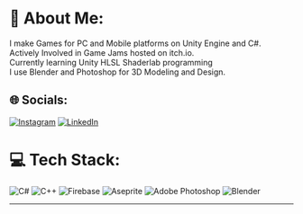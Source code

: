 # 💫 About Me:
I make Games for PC and Mobile platforms on Unity Engine and C#. <br>Actively Involved in Game Jams hosted on itch.io.<br>Currently learning Unity HLSL Shaderlab programming<br>I use Blender and Photoshop for 3D Modeling and Design.


## 🌐 Socials:
[![Instagram](https://img.shields.io/badge/Instagram-%23E4405F.svg?logo=Instagram&logoColor=white)](https://instagram.com/sameer.ds4) [![LinkedIn](https://img.shields.io/badge/LinkedIn-%230077B5.svg?logo=linkedin&logoColor=white)](https://linkedin.com/in/sameerds4)

# 💻 Tech Stack:
![C#](https://img.shields.io/badge/c%23-%23239120.svg?style=flat&logo=c-sharp&logoColor=white) ![C++](https://img.shields.io/badge/c++-%2300599C.svg?style=flat&logo=c%2B%2B&logoColor=white) ![Firebase](https://img.shields.io/badge/firebase-%23039BE5.svg?style=flat&logo=firebase) ![Aseprite](https://img.shields.io/badge/Aseprite-FFFFFF?style=flat&logo=Aseprite&logoColor=#7D929E) ![Adobe Photoshop](https://img.shields.io/badge/adobephotoshop-%2331A8FF.svg?style=flat&logo=adobephotoshop&logoColor=white) ![Blender](https://img.shields.io/badge/blender-%23F5792A.svg?style=flat&logo=blender&logoColor=white)

<!--# 📊 GitHub Stats:
![](https://github-readme-stats.vercel.app/api?username=sameer-ds4&theme=dark&hide_border=true&include_all_commits=false&count_private=false)<br/>
![](https://github-readme-streak-stats.herokuapp.com/?user=sameer-ds4&theme=dark&hide_border=true)<br/>
![](https://github-readme-stats.vercel.app/api/top-langs/?username=sameer-ds4&theme=dark&hide_border=true&include_all_commits=false&count_private=false&layout=compact)
-->
---
<!-- Proudly created with GPRM ( https://gprm.itsvg.in ) -->
